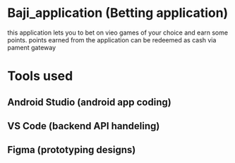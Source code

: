 # Baji_application (Betting application)
this application lets you to bet on vieo games of your choice and earn some points.
points earned from the application can be redeemed as cash via pament gateway

# Tools used
## Android Studio (android app coding)
## VS Code (backend API handeling)
## Figma (prototyping designs)
